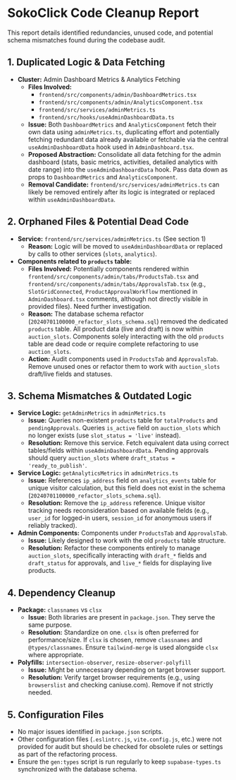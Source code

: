# SokoClick Code Cleanup Report

This report details identified redundancies, unused code, and potential schema mismatches found during the codebase audit.

## 1. Duplicated Logic & Data Fetching

*   **Cluster:** Admin Dashboard Metrics & Analytics Fetching
    *   **Files Involved:**
        *   `frontend/src/components/admin/DashboardMetrics.tsx`
        *   `frontend/src/components/admin/AnalyticsComponent.tsx`
        *   `frontend/src/services/adminMetrics.ts`
        *   `frontend/src/hooks/useAdminDashboardData.ts`
    *   **Issue:** Both `DashboardMetrics` and `AnalyticsComponent` fetch their own data using `adminMetrics.ts`, duplicating effort and potentially fetching redundant data already available or fetchable via the central `useAdminDashboardData` hook used in `AdminDashboard.tsx`.
    *   **Proposed Abstraction:** Consolidate all data fetching for the admin dashboard (stats, basic metrics, activities, detailed analytics with date range) into the `useAdminDashboardData` hook. Pass data down as props to `DashboardMetrics` and `AnalyticsComponent`.
    *   **Removal Candidate:** `frontend/src/services/adminMetrics.ts` can likely be removed entirely after its logic is integrated or replaced within `useAdminDashboardData`.

## 2. Orphaned Files & Potential Dead Code

*   **Service:** `frontend/src/services/adminMetrics.ts` (See section 1)
    *   **Reason:** Logic will be moved to `useAdminDashboardData` or replaced by calls to other services (`slots`, `analytics`).
*   **Components related to `products` table:**
    *   **Files Involved:** Potentially components rendered within `frontend/src/components/admin/tabs/ProductsTab.tsx` and `frontend/src/components/admin/tabs/ApprovalsTab.tsx` (e.g., `SlotGridConnected`, `ProductApprovalWorkflow` mentioned in `AdminDashboard.tsx` comments, although not directly visible in provided files). Need further investigation.
    *   **Reason:** The database schema refactor (`20240701100000_refactor_slots_schema.sql`) removed the dedicated `products` table. All product data (live and draft) is now within `auction_slots`. Components solely interacting with the old `products` table are dead code or require complete refactoring to use `auction_slots`.
    *   **Action:** Audit components used in `ProductsTab` and `ApprovalsTab`. Remove unused ones or refactor them to work with `auction_slots` draft/live fields and statuses.

## 3. Schema Mismatches & Outdated Logic

*   **Service Logic:** `getAdminMetrics` in `adminMetrics.ts`
    *   **Issue:** Queries non-existent `products` table for `totalProducts` and `pendingApprovals`. Queries `is_active` field on `auction_slots` which no longer exists (use `slot_status = 'live'` instead).
    *   **Resolution:** Remove this service. Fetch equivalent data using correct tables/fields within `useAdminDashboardData`. Pending approvals should query `auction_slots` where `draft_status = 'ready_to_publish'`.
*   **Service Logic:** `getAnalyticsMetrics` in `adminMetrics.ts`
    *   **Issue:** References `ip_address` field on `analytics_events` table for unique visitor calculation, but this field does not exist in the schema (`20240701100000_refactor_slots_schema.sql`).
    *   **Resolution:** Remove the `ip_address` reference. Unique visitor tracking needs reconsideration based on available fields (e.g., `user_id` for logged-in users, `session_id` for anonymous users if reliably tracked).
*   **Admin Components:** Components under `ProductsTab` and `ApprovalsTab`.
    *   **Issue:** Likely designed to work with the old `products` table structure.
    *   **Resolution:** Refactor these components entirely to manage `auction_slots`, specifically interacting with `draft_*` fields and `draft_status` for approvals, and `live_*` fields for displaying live products.

## 4. Dependency Cleanup

*   **Package:** `classnames` vs `clsx`
    *   **Issue:** Both libraries are present in `package.json`. They serve the same purpose.
    *   **Resolution:** Standardize on one. `clsx` is often preferred for performance/size. If `clsx` is chosen, remove `classnames` and `@types/classnames`. Ensure `tailwind-merge` is used alongside `clsx` where appropriate.
*   **Polyfills:** `intersection-observer`, `resize-observer-polyfill`
    *   **Issue:** Might be unnecessary depending on target browser support.
    *   **Resolution:** Verify target browser requirements (e.g., using `browserslist` and checking caniuse.com). Remove if not strictly needed.

## 5. Configuration Files

*   No major issues identified in `package.json` scripts.
*   Other configuration files (`.eslintrc.js`, `vite.config.js`, etc.) were not provided for audit but should be checked for obsolete rules or settings as part of the refactoring process.
*   Ensure the `gen:types` script is run regularly to keep `supabase-types.ts` synchronized with the database schema. 
